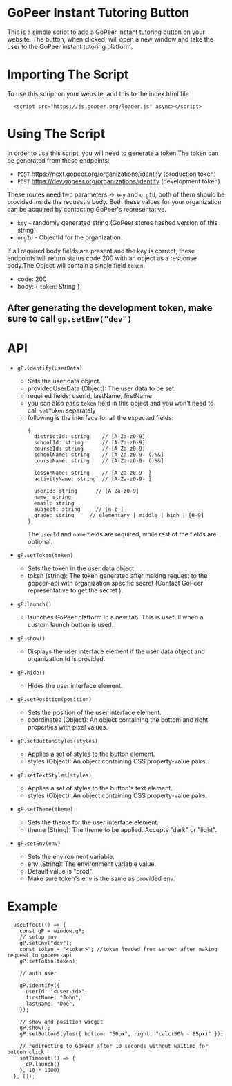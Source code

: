 # GoPeer Instant Tutoring Button

This is a simple script to add a GoPeer instant tutoring button on your website. The button, when clicked, will open a new window and take the user to the GoPeer instant tutoring platform.

# Importing The Script

To use this script on your website, add this to the index.html file

```
  <script src="https://js.gopeer.org/loader.js" async></script>
```

# Using The Script

In order to use this script, you will need to generate a token.The token can be generated from these endpoints:

- `POST` https://next.gopeer.org/organizations/identify (production token)
- `POST` https://dev.gopeer.org/organizations/identify (development token)

These routes need two parameters -> `key` and `orgId`, both of them should be provided inside the request's body. Both these values for your organization can be acquired by contacting GoPeer's representative.

- `key` - randomly generated string (GoPeer stores hashed version of this string)
- `orgId` - ObjectId for the organization.

If all required body fields are present and the key is correct, these endpoints will return status code 200 with an object as a response body.The Object will contain a single field `token`.

- code: 200
- body: { `token`: String }

## After generating the development token, make sure to call `gp.setEnv("dev")`

# API

- `gP.identify(userData)`

  - Sets the user data object.
  - providedUserData (Object): The user data to be set.
  - required fields: userId, lastName, firstName
  - you can also pass `token` field in this object and you won't need to call `setToken` separately
  - following is the interface for all the expected fields:
    ```
    {
      districtId: string    // [A-Za-z0-9]
      schoolId: string      // [A-Za-z0-9]
      courseId: string      // [A-Za-z0-9]
      schoolName: string    // [A-Za-z0-9- ()%&]
      courseName: string    // [A-Za-z0-9- ()%&]

      lessonName: string    // [A-Za-z0-9- ]
      activityName: string  // [A-Za-z0-9- ]

      userId: string      // [A-Za-z0-9]
      name: string
      email: string
      subject: string     // [a-z_]
      grade: string     // elementary | middle | high | [0-9]
    }
    ```
    The `userId` and `name` fields are required, while rest of the fields are optional.

- `gP.setToken(token)`

  - Sets the token in the user data object.
  - token (string): The token generated after making request to the gopeer-api with organization specific secret (Contact GoPeer representative to get the secret ).

- `gP.launch()`

  - launches GoPeer platform in a new tab. This is usefull when a custom launch button is used.

- `gP.show()`

  - Displays the user interface element if the user data object and organization Id is provided.

- `gP.hide()`

  - Hides the user interface element.

- `gP.setPosition(position)`

  - Sets the position of the user interface element.
  - coordinates (Object): An object containing the bottom and right properties with pixel values.

- `gP.setButtonStyles(styles)`

  - Applies a set of styles to the button element.
  - styles (Object): An object containing CSS property-value pairs.

- `gP.setTextStyles(styles)`

  - Applies a set of styles to the button's text element.
  - styles (Object): An object containing CSS property-value pairs.

- `gP.setTheme(theme)`

  - Sets the theme for the user interface element.
  - theme (String): The theme to be applied. Accepts "dark" or "light".

- `gP.setEnv(env)`
  - Sets the environment variable.
  - env (String): The environment variable value.
  - Default value is "prod".
  - Make sure token's env is the same as provided env.

# Example

```
  useEffect(() => {
    const gP = window.gP;
    // setup env
    gP.setEnv("dev");
    const token = "<token>"; //token loaded from server after making request to gopeer-api
    gP.setToken(token);

    // auth user

    gP.identify({
      userId: "<user-id>",
      firstName: "John",
      lastName: "Doe",
    });

    // show and position widget
    gP.show();
    gP.setButtonStyles({ bottom: "50px", right: "calc(50% - 85px)" });

    // redirecting to GoPeer after 10 seconds without waiting for button click
    setTimeout(() => {
      gP.launch()
    }, 10 * 1000)
  }, []);
```
